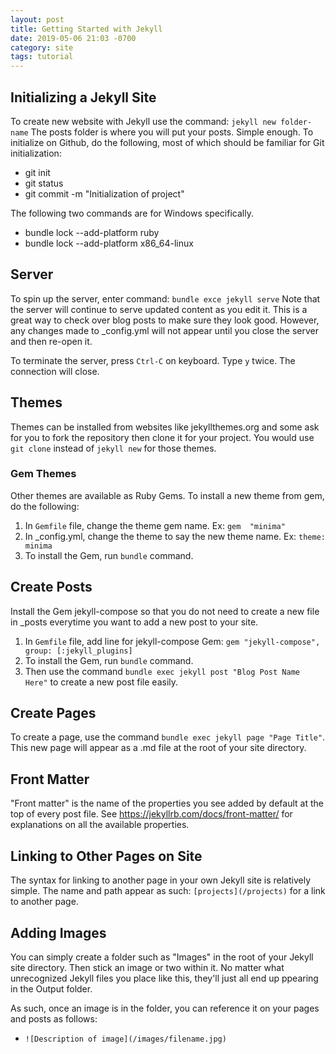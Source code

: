 ```yaml
---
layout: post
title: Getting Started with Jekyll
date: 2019-05-06 21:03 -0700
category: site
tags: tutorial
---
```


## Initializing a Jekyll Site
To create new website with Jekyll use the command: `jekyll new folder-name`
The posts folder is where you will put your posts. Simple enough.
To initialize on Github, do the following, most of which should be familiar for Git initialization:
* git init
* git status
* git commit -m "Initialization of project"

The following two commands are for Windows specifically.

* bundle lock --add-platform ruby
* bundle lock --add-platform x86_64-linux

## Server
To spin up the server, enter command: `bundle exce jekyll serve`
Note that the server will continue to serve updated content as you edit it. This is a great way to check over blog posts to make sure they look good. However, any changes made to _config.yml will not appear until you close the server and then re-open it.

To terminate the server, press `Ctrl-C` on keyboard. Type `y` twice. The connection will close.


## Themes
Themes can be installed from websites like jekyllthemes.org and some ask for you to fork the repository then clone it for your project. You would use `git clone` instead of `jekyll new` for those themes. 
### Gem Themes
Other themes are available as Ruby Gems. To install a new theme from gem, do the following:
1. In `Gemfile` file, change the theme gem name. Ex: `gem  "minima"`
2. In _config.yml, change the theme to say the new theme name. Ex: `theme: minima`
3. To install the Gem, run `bundle` command.

## Create Posts
Install the Gem jekyll-compose so that you do not need to create a new file in _posts everytime you want to add a new post to your site.
1. In `Gemfile` file, add line for jekyll-compose Gem: `gem "jekyll-compose", group: [:jekyll_plugins]`
2. To install the Gem, run `bundle` command.
3. Then use the command `bundle exec jekyll post "Blog Post Name Here"` to create a new post file easily.

## Create Pages
To create a page, use the command `bundle exec jekyll page "Page Title"`. This new page will appear as a .md file at the root of your site directory.

## Front Matter
"Front matter" is the name of the properties you see added by default at the top of every post file. See https://jekyllrb.com/docs/front-matter/ for explanations on all the available properties.

## Linking to Other Pages on Site
The syntax for linking to another page in your own Jekyll site is relatively simple. The name and path appear as such: `[projects](/projects)` for a link to another page.

## Adding Images
You can simply create a folder such as "Images" in the root of your Jekyll site directory. Then stick an image or two within it. No matter what unrecognized Jekyll files you place like this, they'll just all end up ppearing in the Output folder. 

As such, once an image is in the folder, you can reference it on your pages and posts as follows:
* `![Description of image](/images/filename.jpg)`